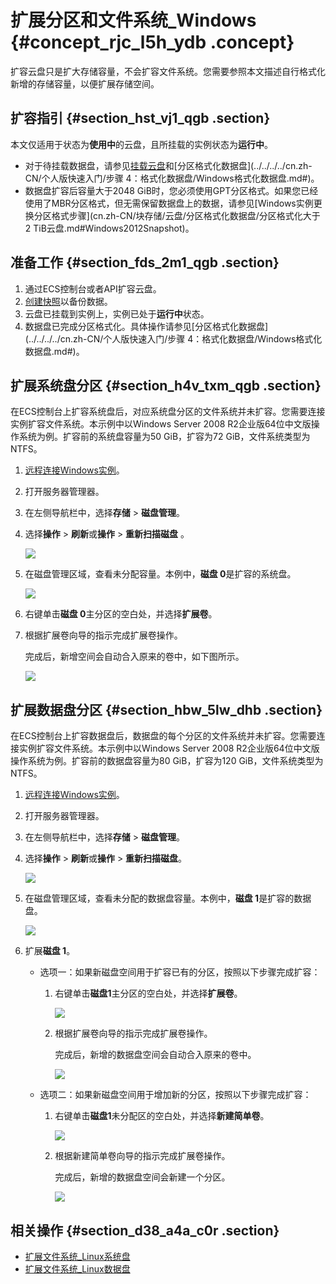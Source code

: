 # 扩展分区和文件系统\_Windows {#concept_rjc_l5h_ydb .concept}

扩容云盘只是扩大存储容量，不会扩容文件系统。您需要参照本文描述自行格式化新增的存储容量，以便扩展存储空间。

## 扩容指引 {#section_hst_vj1_qgb .section}

本文仅适用于状态为**使用中**的云盘，且所挂载的实例状态为**运行中**。

-   对于待挂载数据盘，请参见[挂载云盘](cn.zh-CN/块存储/云盘/挂载云盘.md#)和[分区格式化数据盘](../../../../cn.zh-CN/个人版快速入门/步骤 4：格式化数据盘/Windows格式化数据盘.md#)。
-   数据盘扩容后容量大于2048 GiB时，您必须使用GPT分区格式。如果您已经使用了MBR分区格式，但无需保留数据盘上的数据，请参见[Windows实例更换分区格式步骤](cn.zh-CN/块存储/云盘/分区格式化数据盘/分区格式化大于2 TiB云盘.md#Windows2012Snapshot)。

## 准备工作 {#section_fds_2m1_qgb .section}

1.  通过ECS控制台或者API扩容云盘。
2.  [创建快照](cn.zh-CN/快照/使用快照/创建快照.md#)以备份数据。
3.  云盘已挂载到实例上，实例已处于**运行中**状态。
4.  数据盘已完成分区格式化。具体操作请参见[分区格式化数据盘](../../../../cn.zh-CN/个人版快速入门/步骤 4：格式化数据盘/Windows格式化数据盘.md#)。

## 扩展系统盘分区 {#section_h4v_txm_qgb .section}

在ECS控制台上扩容系统盘后，对应系统盘分区的文件系统并未扩容。您需要连接实例扩容文件系统。本示例中以Windows Server 2008 R2企业版64位中文版操作系统为例。扩容前的系统盘容量为50 GiB，扩容为72 GiB，文件系统类型为NTFS。

1.  [远程连接Windows实例](cn.zh-CN/实例/连接实例/连接Windows实例/在本地客户端上连接Windows实例.md#)。
2.  打开服务器管理器。
3.  在左侧导航栏中，选择**存储** \> **磁盘管理**。
4.  选择**操作** \> **刷新**或**操作** \> **重新扫描磁盘** 。

    ![](http://static-aliyun-doc.oss-cn-hangzhou.aliyuncs.com/assets/img/9678/155978490641660_zh-CN.png)

5.  在磁盘管理区域，查看未分配容量。本例中，**磁盘 0**是扩容的系统盘。

    ![](http://static-aliyun-doc.oss-cn-hangzhou.aliyuncs.com/assets/img/9678/155978490641658_zh-CN.png)

6.  右键单击**磁盘 0**主分区的空白处，并选择**扩展卷**。
7.  根据扩展卷向导的指示完成扩展卷操作。

    完成后，新增空间会自动合入原来的卷中，如下图所示。

    ![](http://static-aliyun-doc.oss-cn-hangzhou.aliyuncs.com/assets/img/9678/155978490641657_zh-CN.png)


## 扩展数据盘分区 {#section_hbw_5lw_dhb .section}

在ECS控制台上扩容数据盘后，数据盘的每个分区的文件系统并未扩容。您需要连接实例扩容文件系统。本示例中以Windows Server 2008 R2企业版64位中文版操作系统为例。扩容前的数据盘容量为80 GiB，扩容为120 GiB，文件系统类型为NTFS。

1.  [远程连接Windows实例](cn.zh-CN/实例/连接实例/连接Windows实例/在本地客户端上连接Windows实例.md#)。
2.  打开服务器管理器。
3.  在左侧导航栏中，选择**存储** \> **磁盘管理**。
4.  选择**操作** \> **刷新**或**操作** \> **重新扫描磁盘**。

    ![](http://static-aliyun-doc.oss-cn-hangzhou.aliyuncs.com/assets/img/9678/155978490641660_zh-CN.png)

5.  在磁盘管理区域，查看未分配的数据盘容量。本例中，**磁盘 1**是扩容的数据盘。

    ![](http://static-aliyun-doc.oss-cn-hangzhou.aliyuncs.com/assets/img/9678/155978490641665_zh-CN.png)

6.  扩展**磁盘 1**。
    -   选项一：如果新磁盘空间用于扩容已有的分区，按照以下步骤完成扩容：
        1.  右键单击**磁盘1**主分区的空白处，并选择**扩展卷**。

            ![](http://static-aliyun-doc.oss-cn-hangzhou.aliyuncs.com/assets/img/9678/155978490641661_zh-CN.png)

        2.  根据扩展卷向导的指示完成扩展卷操作。

            完成后，新增的数据盘空间会自动合入原来的卷中。

            ![](http://static-aliyun-doc.oss-cn-hangzhou.aliyuncs.com/assets/img/9678/155978490741662_zh-CN.png)

    -   选项二：如果新磁盘空间用于增加新的分区，按照以下步骤完成扩容：
        1.  右键单击**磁盘1**未分配区的空白处，并选择**新建简单卷**。

            ![](http://static-aliyun-doc.oss-cn-hangzhou.aliyuncs.com/assets/img/9678/155978490741663_zh-CN.png)

        2.  根据新建简单卷向导的指示完成扩展卷操作。

            完成后，新增的数据盘空间会新建一个分区。

            ![](http://static-aliyun-doc.oss-cn-hangzhou.aliyuncs.com/assets/img/9678/155978490741664_zh-CN.png)


## 相关操作 {#section_d38_a4a_c0r .section}

-   [扩展文件系统\_Linux系统盘](cn.zh-CN/块存储/云盘/扩容云盘/扩展分区与文件系统_Linux系统盘.md#)
-   [扩展文件系统\_Linux数据盘](cn.zh-CN/块存储/云盘/扩容云盘/扩展分区与文件系统_Linux数据盘.md#)

